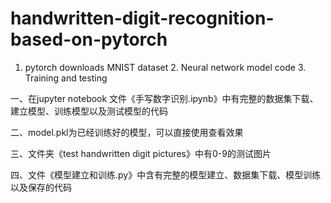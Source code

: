 # handwritten-digit-recognition-based-on-pytorch
1. pytorch downloads MNIST dataset 2. Neural network model code 3. Training and testing

一、在jupyter notebook 文件《手写数字识别.ipynb》中有完整的数据集下载、建立模型、训练模型以及测试模型的代码

二、model.pkl为已经训练好的模型，可以直接使用查看效果

三、文件夹《test handwritten digit pictures》中有0-9的测试图片

四、文件《模型建立和训练.py》中含有完整的模型建立、数据集下载、模型训练以及保存的代码

